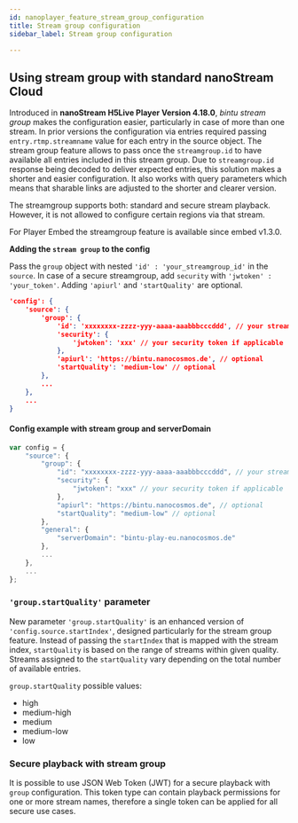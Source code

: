 ```yaml
---
id: nanoplayer_feature_stream_group_configuration
title: Stream group configuration
sidebar_label: Stream group configuration

---
```


## Using stream group with standard nanoStream Cloud

Introduced in **nanoStream H5Live Player Version 4.18.0**, *bintu stream group* makes the configuration easier, particularly in case of more than one stream. In prior versions the configuration via entries required passing `entry.rtmp.streamname` value for each entry in the source object. The stream group feature allows to pass once the `streamgroup.id` to have available all entries included in this stream group. Due to `streamgroup.id` response being decoded to deliver expected entries, this solution makes a shorter and easier configuration.
It also works with query parameters which means that sharable links are adjusted to the shorter and clearer version.

The streamgroup supports both: standard and secure stream playback. However, it is not allowed to configure certain regions via that stream.

For Player Embed the streamgroup feature is available since embed v1.3.0.

**Adding the `stream group` to the config**

Pass the `group` object with nested `'id' : 'your_streamgroup_id'` in the `source`. In case of a secure streamgroup, add `security` with `'jwtoken' : 'your_token'`. Adding `'apiurl'` and `'startQuality'` are optional.

```json
'config': {
    'source': {
        'group': {
            'id': 'xxxxxxxx-zzzz-yyy-aaaa-aaabbbcccddd', // your streamgroup id
            'security': {
                'jwtoken': 'xxx' // your security token if applicable
            },
            'apiurl': 'https://bintu.nanocosmos.de', // optional
            'startQuality': 'medium-low' // optional
        },
        ...
    },
    ...
}
```

#### Config example with stream group and serverDomain

```javascript
var config = {
    "source": {
        "group": {
            "id": "xxxxxxxx-zzzz-yyy-aaaa-aaabbbcccddd", // your streamgroup id
            "security": {
                "jwtoken": "xxx" // your security token if applicable
            },
            "apiurl": "https://bintu.nanocosmos.de", // optional
            "startQuality": "medium-low" // optional
        },
        "general": {
            "serverDomain": "bintu-play-eu.nanocosmos.de"
        },
        ...
    },
    ...
};
```

### `'group.startQuality'` parameter

New parameter `'group.startQuality'` is an enhanced version of `'config.source.startIndex'`, designed particularly for the stream group feature. Instead of passing the `startIndex` that is mapped with the stream index, `startQuality` is based on the range of streams within given quality. Streams assigned to the `startQuality` vary depending on the total number of available entries.

`group.startQuality` possible values:
- high
- medium-high
- medium
- medium-low
- low

### Secure playback with stream group

It is possible to use JSON Web Token (JWT) for a secure playback with `group` configuration. This token type can contain playback permissions for one or more stream names, therefore a single token can be applied for all secure use cases.
